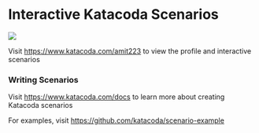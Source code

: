 # Interactive Katacoda Scenarios

[![](http://shields.katacoda.com/katacoda/amit223/count.svg)](https://www.katacoda.com/amit223 "Get your profile on Katacoda.com")

Visit https://www.katacoda.com/amit223 to view the profile and interactive scenarios

### Writing Scenarios
Visit https://www.katacoda.com/docs to learn more about creating Katacoda scenarios

For examples, visit https://github.com/katacoda/scenario-example
